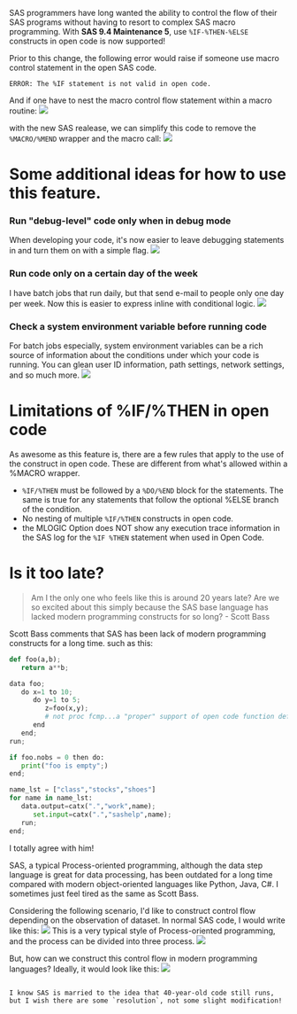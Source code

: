 SAS programmers have long wanted the ability to control the flow of their SAS programs without having to resort to complex SAS macro programming. With **SAS 9.4 Maintenance 5**, use `%IF-%THEN-%ELSE` constructs in open code is now supported! 

Prior to this change, the following error would raise if someone use macro control statement in the open SAS code.
```
ERROR: The %IF statement is not valid in open code.
```

And if one have to nest the macro control flow statement within a macro routine:
![](http://img.77qingliu.com/18-8-21/69075612.jpg)

with the new SAS realease, we can simplify this code to remove the `%MACRO/%MEND` wrapper and the macro call:
![](http://img.77qingliu.com/18-8-21/66970828.jpg)

# Some additional ideas for how to use this feature. 

### Run "debug-level" code only when in debug mode
When developing your code, it's now easier to leave debugging statements in and turn them on with a simple flag.
![](http://img.77qingliu.com/18-8-21/87343127.jpg)

### Run code only on a certain day of the week
I have batch jobs that run daily, but that send e-mail to people only one day per week. Now this is easier to express inline with conditional logic.
![](http://img.77qingliu.com/18-8-21/35865536.jpg)

### Check a system environment variable before running code
For batch jobs especially, system environment variables can be a rich source of information about the conditions under which your code is running. You can glean user ID information, path settings, network settings, and so much more. 
![](http://img.77qingliu.com/18-8-21/58142359.jpg)

# Limitations of %IF/%THEN in open code
As awesome as this feature is, there are a few rules that apply to the use of the construct in open code. These are different from what's allowed within a %MACRO wrapper.

* `%IF/%THEN` must be followed by a `%DO/%END` block for the statements. The same is true for any statements that follow the optional %ELSE branch of the condition.
* No nesting of multiple `%IF/%THEN` constructs in open code.
* the MLOGIC Option does NOT show any execution trace information in the SAS log for the `%IF %THEN` statement when used in Open Code.

# Is it too late? 
> Am I the only one who feels like this is around 20 years late?
Are we so excited about this simply because the SAS base language has lacked modern programming constructs for so long? - Scott Bass

Scott Bass comments that SAS has been lack of modern programming constructs for a long time. such as this:
```python
def foo(a,b);
   return a**b;

data foo;
   do x=1 to 10;
      do y=1 to 5;
         z=foo(x,y);  
         # not proc fcmp...a "proper" support of open code function definitions 
      end
   end;
run;

if foo.nobs = 0 then do:
   print("foo is empty";)
end;

name_lst = ["class","stocks","shoes"]
for name in name_lst:
   data.output=catx(".","work",name);
      set.input=catx(".","sashelp",name);
   run;
end; 
```

I totally agree with him!

SAS, a typical Process-oriented programming, although the data step language is great for data processing, has been outdated for a long time compared with modern object-oriented languages like Python, Java, C#. I sometimes just feel tired as the same as Scott Bass.

Considering the following scenario, I'd like to construct control flow depending on the observation of dataset. In normal SAS code, I would write like this:
![](http://img.77qingliu.com/18-8-21/22622999.jpg)
This is a very typical style of Process-oriented programming, and the process can be divided into three process.
![](http://img.77qingliu.com/18-8-21/53101903.jpg)

But, how can we construct this control flow in modern programming languages?
Ideally, it would look like this:
![](http://img.77qingliu.com/18-8-21/25705243.jpg)
```

I know SAS is married to the idea that 40-year-old code still runs, but I wish there are some `resolution`, not some slight modification!